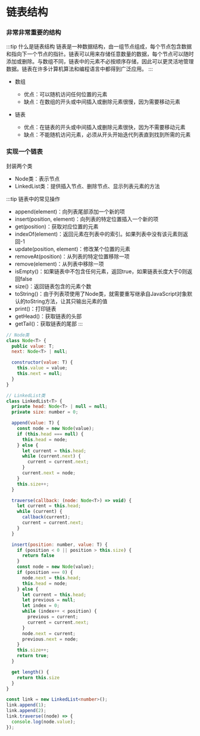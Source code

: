 # 链表结构

### 非常非常重要的结构

:::tip 什么是链表结构
链表是一种数据结构，由一组节点组成，每个节点包含数据和指向下一个节点的指针。链表可以用来存储任意数量的数据，每个节点可以随时添加或删除。与数组不同，链表中的元素不必按顺序存储，因此可以更灵活地管理数据。链表在许多计算机算法和编程语言中都得到广泛应用。
:::

- 数组

  - 优点：可以随机访问任何位置的元素
  - 缺点：在数组的开头或中间插入或删除元素很慢，因为需要移动元素

- 链表

  - 优点：在链表的开头或中间插入或删除元素很快，因为不需要移动元素
  - 缺点：不能随机访问元素，必须从开头开始迭代列表直到找到所需的元素


### 实现一个链表


封装两个类

- Node类：表示节点
- LinkedList类：提供插入节点、删除节点、显示列表元素的方法

:::tip
链表中的常见操作
- append(element)：向列表尾部添加一个新的项
- insert(position, element)：向列表的特定位置插入一个新的项
- get(position)：获取对应位置的元素
- indexOf(element)：返回元素在列表中的索引。如果列表中没有该元素则返回-1
- update(position, element)：修改某个位置的元素
- removeAt(position)：从列表的特定位置移除一项
- remove(element)：从列表中移除一项
- isEmpty()：如果链表中不包含任何元素，返回true，如果链表长度大于0则返回false
- size()：返回链表包含的元素个数
- toString()：由于列表项使用了Node类，就需要重写继承自JavaScript对象默认的toString方法，让其只输出元素的值
- print()：打印链表
- getHead()：获取链表的头部
- getTail()：获取链表的尾部
:::


```js
// Node类
class Node<T> {
  public value: T;
  next: Node<T> | null;

  constructor(value: T) {
    this.value = value;
    this.next = null;
  }
}
```

```js
// LinkedList类
class LinkedList<T> {
  private head: Node<T> | null = null;
  private size: number = 0;

  append(value: T) {
    const node = new Node(value);
    if (this.head === null) {
      this.head = node;
    } else {
      let current = this.head;
      while (current.next) {
        current = current.next;
      }
      current.next = node;
    }
    this.size++;
  }

  traverse(callback: (node: Node<T>) => void) {
    let current = this.head;
    while (current) {
      callback(current);
      current = current.next;
    }
  }

  insert(position: number, value: T) {
    if (position < 0 || position > this.size) {
      return false
    }
    const node = new Node(value);
    if (position === 0) {
      node.next = this.head;
      this.head = node;
    } else {
      let current = this.head;
      let previous = null;
      let index = 0;
      while (index++ < position) {
        previous = current;
        current = current.next;
      }
      node.next = current;
      previous.next = node;
    }
    this.size++;
    return true;
  }

  get length() {
    return this.size
  }
}
```

```ts
const link = new LinkedList<number>();
link.append(1);
link.append(2);
link.traverse((node) => {
  console.log(node.value);
});
```
